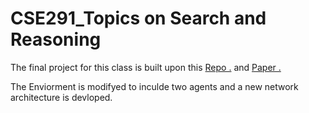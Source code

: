 
# CSE291_Topics on Search and Reasoning


The final project for this class is built upon this [Repo .](https://github.com/sbarratt/rl-mapping)  and [Paper .](https://arxiv.org/abs/1712.10069)

The Enviorment is modifyed to inculde two agents and a new network architecture is devloped. 





